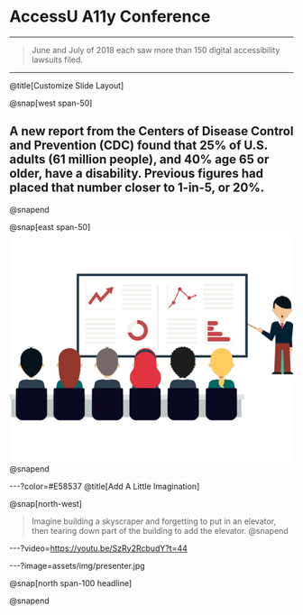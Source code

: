 <!-- Slide 1 -->
# AccessU A11y Conference 

---
<!-- Slide -->
> June and July of 2018 each saw more than 150 digital accessibility lawsuits filed.

<!-- ![](assets/img/presentation.png) -->

---
<!-- Slide -->
@title[Customize Slide Layout]

@snap[west span-50]
##  A new report from the Centers of Disease Control and Prevention (CDC) found that 25% of U.S. adults (61 million people), and 40% age 65 or older, have a disability. Previous figures had placed that number closer to 1-in-5, or 20%.
@snapend

@snap[east span-50]
![](assets/img/presentation.png)
@snapend

---?color=#E58537
@title[Add A Little Imagination]
<!-- Slide -->
@snap[north-west]
<!-- #### Add a splash of @color[cyan](**color**) and you are ready to start presenting... -->
> Imagine building a skyscraper and forgetting  to put in an elevator, then tearing down part of the building to add the elevator.
@snapend

<!-- @snap[west span-55]
@ul[spaced text-white]
- You will be amazed
- What you can achieve
- *With a little imagination...*
- And **GitPitch Markdown**
@ulend
@snapend -->

---?video=https://youtu.be/SzRy2RcbudY?t=44

<!-- @img[shadow](assets/img/conference.png) -->


---?image=assets/img/presenter.jpg

@snap[north span-100 headline]
<!-- ## Now It's Your Turn -->
@snapend




